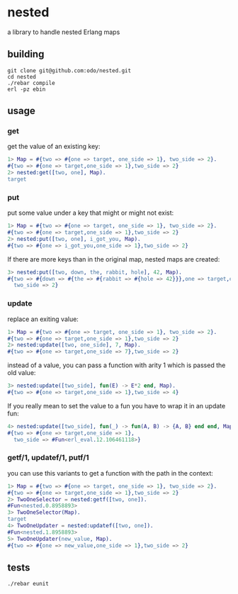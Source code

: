 # nested
a library to handle nested Erlang maps

## building

```
git clone git@github.com:odo/nested.git
cd nested
./rebar compile
erl -pz ebin
```

## usage

### get
get the value of an existing key:
```erlang
1> Map = #{two => #{one => target, one_side => 1}, two_side => 2}.
#{two => #{one => target,one_side => 1},two_side => 2}
2> nested:get([two, one], Map).
target
```

### put
put some value under a key that might or might not exist:

```erlang
1> Map = #{two => #{one => target, one_side => 1}, two_side => 2}.
#{two => #{one => target,one_side => 1},two_side => 2}
2> nested:put([two, one], i_got_you, Map).
#{two => #{one => i_got_you,one_side => 1},two_side => 2}
```

If there are more keys than in the original map, nested maps are created:

```erlang
3> nested:put([two, down, the, rabbit, hole], 42, Map).
#{two => #{down => #{the => #{rabbit => #{hole => 42}}},one => target,one_side => 1},
  two_side => 2}
```

### update

replace an exiting value:

```erlang
1> Map = #{two => #{one => target, one_side => 1}, two_side => 2}.
#{two => #{one => target,one_side => 1},two_side => 2}
2> nested:update([two, one_side], 7, Map).
#{two => #{one => target,one_side => 7},two_side => 2}
```

instead of a value, you can pass a function with arity 1 which is passed the old value:

```erlang
3> nested:update([two_side], fun(E) -> E*2 end, Map).
#{two => #{one => target,one_side => 1},two_side => 4}
```

If you really mean to set the value to a fun you have to wrap it in an update fun:

```erlang
4> nested:update([two_side], fun(_) -> fun(A, B) -> {A, B} end end, Map).
#{two => #{one => target,one_side => 1},
  two_side => #Fun<erl_eval.12.106461118>}
```

### getf/1, updatef/1, putf/1

you can use this variants to get a function with the path in the context:

```erlang
1> Map = #{two => #{one => target, one_side => 1}, two_side => 2}.
#{two => #{one => target,one_side => 1},two_side => 2}
2> TwoOneSelector = nested:getf([two, one]).
#Fun<nested.0.8958893>
3> TwoOneSelector(Map).
target
4> TwoOneUpdater = nested:updatef([two, one]).
#Fun<nested.1.8958893>
5> TwoOneUpdater(new_value, Map).
#{two => #{one => new_value,one_side => 1},two_side => 2}
```

## tests

`./rebar eunit`
